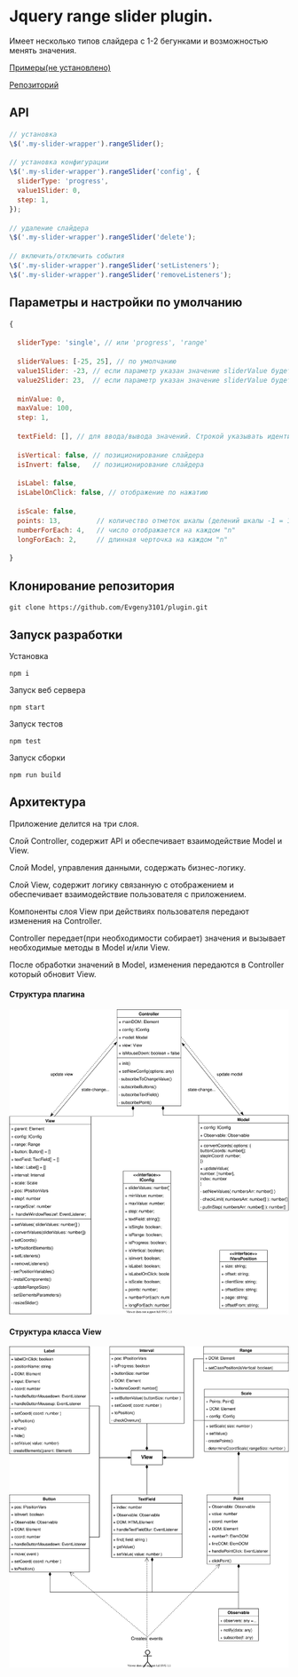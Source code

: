 # Jquery range slider plugin.

Имеет несколько типов слайдера с 1-2 бегунками и возможностью менять значения.

[Примеры(не установлено)](https://...)

[Репозиторий](https://github.com/Evgeny3101/plugin.git)

## API

```js
// установка
\$('.my-slider-wrapper').rangeSlider();

// установка конфигурации
\$('.my-slider-wrapper').rangeSlider('config', {
  sliderType: 'progress',
  value1Slider: 0,
  step: 1,
});

// удаление слайдера
\$('.my-slider-wrapper').rangeSlider('delete');

// включить/отключить события
\$('.my-slider-wrapper').rangeSlider('setListeners');
\$('.my-slider-wrapper').rangeSlider('removeListeners');
```

## Параметры и настройки по умолчанию

```js
{

  sliderType: 'single', // или 'progress', 'range'

  sliderValues: [-25, 25], // по умолчанию
  value1Slider: -23, // если параметр указан значение sliderValue будет переписано
  value2Slider: 23,  // если параметр указан значение sliderValue будет переписано

  minValue: 0,
  maxValue: 100,
  step: 1,

  textField: [], // для ввода/вывода значений. Строкой указывать идентификатор на input

  isVertical: false, // позиционирование слайдера
  isInvert: false,   // позиционирование слайдера

  isLabel: false,
  isLabelOnClick: false, // отображение по нажатию

  isScale: false,
  points: 13,         // количество отметок шкалы (делений шкалы -1 = 12)
  numberForEach: 4,   // число отображается на каждом "n"
  longForEach: 2,     // длинная черточка на каждом "n"

}
```

## Клонирование репозитория

```
git clone https://github.com/Evgeny3101/plugin.git
```

## Запуск разработки

Установка

```
npm i
```

Запуск веб сервера

```
npm start
```

Запуск тестов

```
npm test
```

Запуск сборки

```
npm run build
```

## Архитектура

Приложение делится на три слоя.

Слой Controller, содержит API и обеспечивает взаимодействие Model и View.

Слой Model, управления данными, содержать бизнес-логику.

Слой View, содержит логику связанную с отображением и обеспечивает взаимодействие пользователя с приложением.

Компоненты слоя View при действиях пользователя передают изменения на Controller.

Controller передает(при необходимости собирает) значения и вызывает необходимые методы в Model и/или View.

После обработки значений в Model, изменения передаются в Controller который обновит View.

#### Структура плагина

![Plugin structure](uml/slider.svg)

#### Структура класса View

![Class "View" structure](uml/viewComponents.svg)
